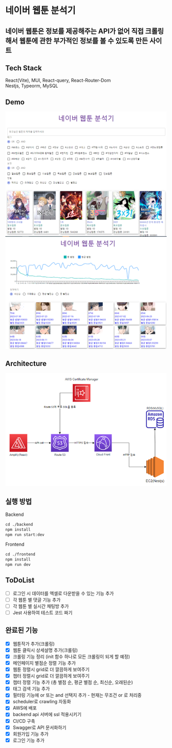 # 네이버 웹툰 분석기

## 네이버 웹툰은 정보를 제공해주는 API가 없어 직접 크롤링해서 웹툰에 관한 부가적인 정보를 볼 수 있도록 만든 사이트

## Tech Stack

React(Vite), MUI, React-query, React-Router-Dom <br/>
Nestjs, Typeorm, MySQL

## Demo

<img src="./img/mainpage.PNG">
<img src="./img/webtoonpage.PNG">

## Architecture

<img src="./img/Architecture.PNG">

## 실행 방법

Backend

```
cd ./backend
npm install
npm run start:dev
```

Frontend

```
cd ./frontend
npm install
npm run dev
```

## ToDoList

- [ ] 로그인 시 데이터를 엑셀로 다운받을 수 있는 기능 추가
- [ ] 각 웹툰 별 댓글 기능 추가
- [ ] 각 웹툰 별 실시간 채팅방 추가
- [ ] Jest 사용하여 테스트 코드 짜기

## 완료된 기능

- [x] 웹툰작가 추가(크롤링)
- [x] 웹툰 클릭시 상세설명 추가(크롤링)
- [x] 크롤링 기능 정리 (init 함수 하나로 모든 크롤링이 되게 할 예정)
- [x] 메인페이지 별점순 정렬 기능 추가
- [x] 웹툰 정렬시 grid로 더 깔끔하게 보여주기
- [x] 챕터 정렬시 grid로 더 깔끔하게 보여주기
- [x] 챕터 정렬 기능 추가 (총 별점 순, 평균 별점 순, 최신순, 오래된순)
- [x] 태그 검색 기능 추가
- [x] 필터링 기능에 or 또는 and 선택지 추가 - 현재는 무조건 or 로 처리중
- [x] scheduler로 crawling 자동화
- [x] AWS에 배포
- [x] backend api 서버에 ssl 적용시키기
- [x] CI/CD 구축
- [x] Swagger로 API 문서화하기
- [x] 회원가입 기능 추가
- [x] 로그인 기능 추가
